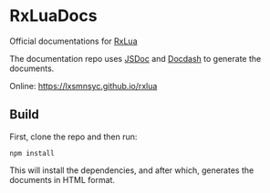# RxLuaDocs
Official documentations for [RxLua](https://github.com/lxsmnsyc/rxlua)

The documentation repo uses [JSDoc](https://github.com/jsdoc3/jsdoc) and [Docdash](https://github.com/clenemt/docdash) to generate the documents.

Online: https://lxsmnsyc.github.io/rxlua

## Build
First, clone the repo and then run:
```
npm install
```
This will install the dependencies, and after which, generates the documents in HTML format.
